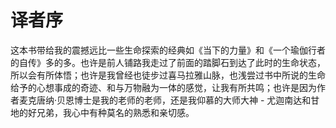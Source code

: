 # 译者序

这本书带给我的震撼远比一些生命探索的经典如《当下的力量》和《一个瑜伽行者的自传》多的多。也许是前人铺路我走过了前面的踏脚石到达了此时的生命状态，所以会有所体悟；也许是我曾经也徒步过喜马拉雅山脉，也浅尝过书中所说的生命给予的心想事成的奇迹、和与万物融为一体的感觉，让我有所共鸣；也许是因为作者麦克唐纳·贝恩博士是我的老师的老师，还是我仰慕的大师大神 - 尤迦南达和甘地的好兄弟，我心中有种莫名的熟悉和亲切感。 

